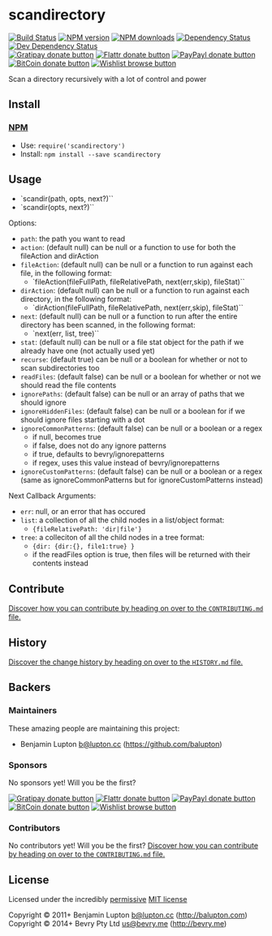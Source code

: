 
<!-- TITLE/ -->

# scandirectory

<!-- /TITLE -->


<!-- BADGES/ -->

[![Build Status](https://img.shields.io/travis/bevry/scandirectory/master.svg)](http://travis-ci.org/bevry/scandirectory "Check this project's build status on TravisCI")
[![NPM version](https://img.shields.io/npm/v/scandirectory.svg)](https://npmjs.org/package/scandirectory "View this project on NPM")
[![NPM downloads](https://img.shields.io/npm/dm/scandirectory.svg)](https://npmjs.org/package/scandirectory "View this project on NPM")
[![Dependency Status](https://img.shields.io/david/bevry/scandirectory.svg)](https://david-dm.org/bevry/scandirectory)
[![Dev Dependency Status](https://img.shields.io/david/dev/bevry/scandirectory.svg)](https://david-dm.org/bevry/scandirectory#info=devDependencies)<br/>
[![Gratipay donate button](https://img.shields.io/gratipay/bevry.svg)](https://www.gratipay.com/bevry/ "Donate weekly to this project using Gratipay")
[![Flattr donate button](https://img.shields.io/badge/flattr-donate-yellow.svg)](http://flattr.com/thing/344188/balupton-on-Flattr "Donate monthly to this project using Flattr")
[![PayPayl donate button](https://img.shields.io/badge/paypal-donate-yellow.svg)](https://www.paypal.com/cgi-bin/webscr?cmd=_s-xclick&hosted_button_id=QB8GQPZAH84N6 "Donate once-off to this project using Paypal")
[![BitCoin donate button](https://img.shields.io/badge/bitcoin-donate-yellow.svg)](https://coinbase.com/checkouts/9ef59f5479eec1d97d63382c9ebcb93a "Donate once-off to this project using BitCoin")
[![Wishlist browse button](https://img.shields.io/badge/wishlist-donate-yellow.svg)](http://amzn.com/w/2F8TXKSNAFG4V "Buy an item on our wishlist for us")

<!-- /BADGES -->


<!-- DESCRIPTION/ -->

Scan a directory recursively with a lot of control and power

<!-- /DESCRIPTION -->


<!-- INSTALL/ -->

## Install

### [NPM](http://npmjs.org/)
- Use: `require('scandirectory')`
- Install: `npm install --save scandirectory`

<!-- /INSTALL -->


## Usage

- `scandir(path, opts, next?)``
- `scandir(opts, next?)``

Options:

- `path`: the path you want to read
- `action`: (default null) can be null or a function to use for both the fileAction and dirAction
- `fileAction`: (default null) can be null or a function to run against each file, in the following format:
	- `fileAction(fileFullPath, fileRelativePath, next(err,skip), fileStat)``
- `dirAction`: (default null) can be null or a function to run against each directory, in the following format:
	- `dirAction(fileFullPath, fileRelativePath, next(err,skip), fileStat)``
- `next`: (default null) can be null or a function to run after the entire directory has been scanned, in the following format:
	- `next(err, list, tree)``
- `stat`: (default null) can be null or a file stat object for the path if we already have one (not actually used yet)
- `recurse`: (default true) can be null or a boolean for whether or not to scan subdirectories too
- `readFiles`: (default false) can be null or a boolean for whether or not we should read the file contents
- `ignorePaths`: (default false) can be null or an array of paths that we should ignore
- `ignoreHiddenFiles`: (default false) can be null or a boolean for if we should ignore files starting with a dot
- `ignoreCommonPatterns`: (default false) can be null or a boolean or a regex
	- if null, becomes true
	- if false, does not do any ignore patterns
	- if true, defaults to bevry/ignorepatterns
	- if regex, uses this value instead of bevry/ignorepatterns
- `ignoreCustomPatterns`: (default false) can be null or a boolean or a regex (same as ignoreCommonPatterns but for ignoreCustomPatterns instead)

Next Callback Arguments:

- `err`: null, or an error that has occured
- `list`: a collection of all the child nodes in a list/object format:
	- `{fileRelativePath: 'dir|file'}`
- `tree`: a colleciton of all the child nodes in a tree format:
	- `{dir: {dir:{}, file1:true} }`
	- if the readFiles option is true, then files will be returned with their contents instead


<!-- CONTRIBUTE/ -->

## Contribute

[Discover how you can contribute by heading on over to the `CONTRIBUTING.md` file.](https://github.com/bevry/scandirectory/blob/master/CONTRIBUTING.md#files)

<!-- /CONTRIBUTE -->


<!-- HISTORY/ -->

## History
[Discover the change history by heading on over to the `HISTORY.md` file.](https://github.com/bevry/scandirectory/blob/master/HISTORY.md#files)

<!-- /HISTORY -->


<!-- BACKERS/ -->

## Backers

### Maintainers

These amazing people are maintaining this project:

- Benjamin Lupton <b@lupton.cc> (https://github.com/balupton)

### Sponsors

No sponsors yet! Will you be the first?

[![Gratipay donate button](https://img.shields.io/gratipay/bevry.svg)](https://www.gratipay.com/bevry/ "Donate weekly to this project using Gratipay")
[![Flattr donate button](https://img.shields.io/badge/flattr-donate-yellow.svg)](http://flattr.com/thing/344188/balupton-on-Flattr "Donate monthly to this project using Flattr")
[![PayPayl donate button](https://img.shields.io/badge/paypal-donate-yellow.svg)](https://www.paypal.com/cgi-bin/webscr?cmd=_s-xclick&hosted_button_id=QB8GQPZAH84N6 "Donate once-off to this project using Paypal")
[![BitCoin donate button](https://img.shields.io/badge/bitcoin-donate-yellow.svg)](https://coinbase.com/checkouts/9ef59f5479eec1d97d63382c9ebcb93a "Donate once-off to this project using BitCoin")
[![Wishlist browse button](https://img.shields.io/badge/wishlist-donate-yellow.svg)](http://amzn.com/w/2F8TXKSNAFG4V "Buy an item on our wishlist for us")

### Contributors

No contributors yet! Will you be the first?
[Discover how you can contribute by heading on over to the `CONTRIBUTING.md` file.](https://github.com/bevry/scandirectory/blob/master/CONTRIBUTING.md#files)

<!-- /BACKERS -->


<!-- LICENSE/ -->

## License

Licensed under the incredibly [permissive](http://en.wikipedia.org/wiki/Permissive_free_software_licence) [MIT license](http://creativecommons.org/licenses/MIT/)

Copyright &copy; 2011+ Benjamin Lupton <b@lupton.cc> (http://balupton.com)
<br/>Copyright &copy; 2014+ Bevry Pty Ltd <us@bevry.me> (http://bevry.me)

<!-- /LICENSE -->


